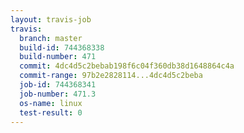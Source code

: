 ```yaml
---
layout: travis-job
travis:
  branch: master
  build-id: 744368338
  build-number: 471
  commit: 4dc4d5c2bebab198f6c04f360db38d1648864c4a
  commit-range: 97b2e2828114...4dc4d5c2beba
  job-id: 744368341
  job-number: 471.3
  os-name: linux
  test-result: 0
---
```

